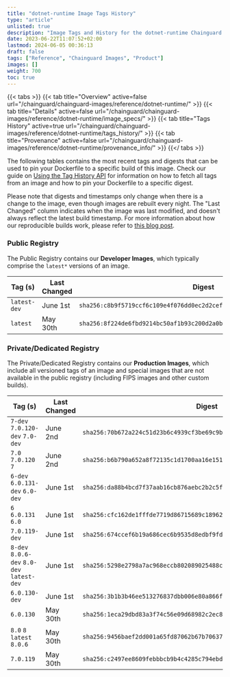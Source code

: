 ```yaml
---
title: "dotnet-runtime Image Tags History"
type: "article"
unlisted: true
description: "Image Tags and History for the dotnet-runtime Chainguard Image"
date: 2023-06-22T11:07:52+02:00
lastmod: 2024-06-05 00:36:13
draft: false
tags: ["Reference", "Chainguard Images", "Product"]
images: []
weight: 700
toc: true
---
```


{{< tabs >}}
{{< tab title="Overview" active=false url="/chainguard/chainguard-images/reference/dotnet-runtime/" >}}
{{< tab title="Details" active=false url="/chainguard/chainguard-images/reference/dotnet-runtime/image_specs/" >}}
{{< tab title="Tags History" active=true url="/chainguard/chainguard-images/reference/dotnet-runtime/tags_history/" >}}
{{< tab title="Provenance" active=false url="/chainguard/chainguard-images/reference/dotnet-runtime/provenance_info/" >}}
{{</ tabs >}}

The following tables contains the most recent tags and digests that can be used to pin your Dockerfile to a specific build of this image. Check our guide on [Using the Tag History API](/chainguard/chainguard-images/using-the-tag-history-api/) for information on how to fetch all tags from an image and how to pin your Dockerfile to a specific digest.

Please note that digests and timestamps only change when there is a change to the image, even though images are rebuilt every night. The "Last Changed" column indicates when the image was last modified, and doesn't always reflect the latest build timestamp. For more information about how our reproducible builds work, please refer to [this blog post](https://www.chainguard.dev/unchained/reproducing-chainguards-reproducible-image-builds).

### Public Registry
The Public Registry contains our **Developer Images**, which typically comprise the `latest*` versions of an image.

| Tag (s)       | Last Changed | Digest                                                                    |
|---------------|--------------|---------------------------------------------------------------------------|
|  `latest-dev` | June 1st     | `sha256:c8b9f5719ccf6c109e4f076dd0ec2d2cef9dea99ca7d1f4ecd0def18b0c0f802` |
|  `latest`     | May 30th     | `sha256:8f224de6fbd9214bc50af1b93c200d2a0bc1915ec66606963600b1e0f71fd08c` |


### Private/Dedicated Registry
The Private/Dedicated Registry contains our **Production Images**, which include all versioned tags of an image and special images that are not available in the public registry (including FIPS images and other custom builds).

| Tag (s)                                     | Last Changed | Digest                                                                    |
|---------------------------------------------|--------------|---------------------------------------------------------------------------|
|  `7-dev` `7.0.120-dev` `7.0-dev`            | June 2nd     | `sha256:70b672a224c51d23b6c4939cf3be69c9bfe641f070f13a944bcacb0fea9f6316` |
|  `7.0` `7.0.120` `7`                        | June 2nd     | `sha256:b6b790a652a8f72135c1d1700aa16e1519f8c105d681737e34f1c429381487f7` |
|  `6-dev` `6.0.131-dev` `6.0-dev`            | June 1st     | `sha256:da88b4bcd7f37aab16cb876aebc2b2c5f8ae17c997176ca45d28b7d61f054967` |
|  `6` `6.0.131` `6.0`                        | June 1st     | `sha256:cfc162de1fffde7719d86715689c18962aecc0a882f56034267408a86e3bf472` |
|  `7.0.119-dev`                              | June 1st     | `sha256:674ccef6b19a686cec6b9535d8edbf9fd4ae576ac3e08db72fcb66d0954ab92b` |
|  `8-dev` `8.0.6-dev` `8.0-dev` `latest-dev` | June 1st     | `sha256:5298e2798a7ac968eccb802089025488c837229c0150586b50a4e94f39e41a30` |
|  `6.0.130-dev`                              | June 1st     | `sha256:3b1b3b46ee513276837dbb006e80a866f4cc975e159be822c0576c35d92076c1` |
|  `6.0.130`                                  | May 30th     | `sha256:1eca29dbd83a3f74c56e09d68982c2ec853e1742cad5cc5602c55369c48402e3` |
|  `8.0` `8` `latest` `8.0.6`                 | May 30th     | `sha256:9456baef2dd001a65fd87062b67b7063701584951fc5092fccdebf8945fd42a2` |
|  `7.0.119`                                  | May 30th     | `sha256:c2497ee8609febbbcb9b4c4285c794ebda22701baae4041ec5519479868c363e` |

